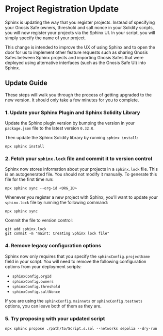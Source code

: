 # Project Registration Update
Sphinx is updating the way that you register projects. Instead of specifying your Gnosis Safe owners, threshold and salt nonce in your Solidity scripts, you will now register your projects via the Sphinx UI. In your script, you will simply specify the name of your project.

This change is intended to improve the UX of using Sphinx and to open the door for us to implement other feature requests such as sharing Gnosis Safes between Sphinx projects and importing Gnosis Safes that were deployed using alternative interfaces (such as the Gnosis Safe UI) into Sphinx.

## Update Guide
These steps will walk you through the process of getting upgraded to the new version. It should only take a few minutes for you to complete.

### 1. Update your Sphinx Plugin and Sphinx Solidity Library

Update the Sphinx plugin version by bumping the version in your `package.json` file to the latest version `0.32.0`.

Then update the Sphinx Solidity library by running `sphinx install`:
```
npx sphinx install
```

### 2. Fetch your `sphinx.lock` file and commit it to version control
Sphinx now stores information about your projects in a `sphinx.lock` file. This is an autogenerated file. You should not modify it manually. To generate this file for the first time run:
```
npx sphinx sync --org-id <ORG_ID>
```

Whenever you register a new project with Sphinx, you'll want to update your `sphinx.lock` file by running the following command:
```
npx sphinx sync
```

Commit the file to version control:
```
git add sphinx.lock
git commit -m "maint: Creating Sphinx lock file"
```

### 4. Remove legacy configuration options
Sphinx now only requires that you specify the `sphinxConfig.projectName` field in your script. You will need to remove the following configuration options from your deployment scripts:
- `sphinxConfig.orgId`
- `sphinxConfig.owners`
- `sphinxConfig.threshold`
- `sphinxConfig.saltNonce`

If you are using the `sphinxConfig.mainnets` or `sphinxConfig.testnets` options, you can leave both of them as they are.

### 5. Try proposing with your updated script
```
npx sphinx propose ./path/to/Script.s.sol --networks sepolia --dry-run
```

